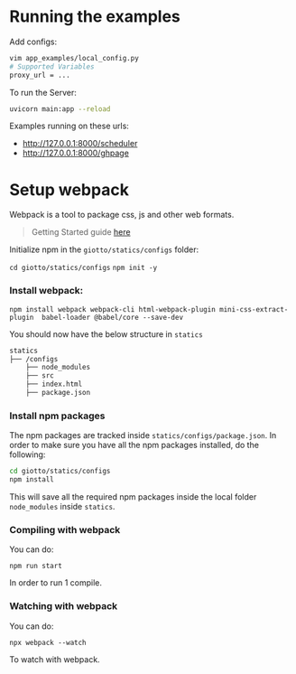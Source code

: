 # Running the examples

Add configs:

```bash
vim app_examples/local_config.py
# Supported Variables
proxy_url = ...
```

To run the Server:

```bash
uvicorn main:app --reload
```

Examples running on these urls:

* http://127.0.0.1:8000/scheduler
* http://127.0.0.1:8000/ghpage

# Setup webpack

Webpack is a tool to package css, js and other web formats.

> Getting Started guide [here](https://webpack.js.org/guides/getting-started/?_sm_au_=iVVWt45wJPs7QM0jVsBFjK664v423)

Initialize npm in the `giotto/statics/configs` folder:

`cd giotto/statics/configs`
`npm init -y`

### Install webpack:

`npm install webpack webpack-cli html-webpack-plugin mini-css-extract-plugin  babel-loader @babel/core --save-dev`

You should now have the below structure in `statics`

```bash
statics
├── /configs
    ├── node_modules
    ├── src
    ├── index.html
    ├── package.json
```

### Install npm packages

The npm packages are tracked inside `statics/configs/package.json`. In order to make sure you have all the npm packages installed, do the following:

```bash
cd giotto/statics/configs
npm install
```

This will save all the required npm packages inside the local folder `node_modules` inside `statics`.

### Compiling with webpack

You can do:

`npm run start`

In order to run 1 compile.

### Watching with webpack

You can do:

`npx webpack --watch`

To watch with webpack.